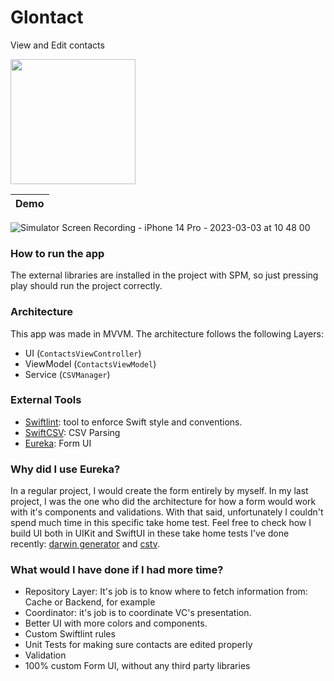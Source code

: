 # Glontact
View and Edit contacts

<img src="https://user-images.githubusercontent.com/6511079/222737089-0d291d45-0632-4298-a827-cf8de6f45166.png"  width="200" height="200">

| Demo |
| --- |
![Simulator Screen Recording - iPhone 14 Pro - 2023-03-03 at 10 48 00](https://user-images.githubusercontent.com/6511079/222737645-63424cae-fe2b-45d0-9598-868d1d88debb.gif)

### How to run the app
The external libraries are installed in the project with SPM, so just pressing play should run the project correctly.

### Architecture
This app was made in MVVM. The architecture follows the following Layers:
* UI (```ContactsViewController```)
* ViewModel (```ContactsViewModel```)
* Service (```CSVManager```)

### External Tools
* [Swiftlint](https://github.com/realm/SwiftLint): tool to enforce Swift style and conventions.
* [SwiftCSV](https://github.com/swiftcsv/SwiftCSV): CSV Parsing
* [Eureka](https://github.com/xmartlabs/Eureka): Form UI

### Why did I use Eureka?
In a regular project, I would create the form entirely by myself. In my last project, I was the one who did the architecture for how a form would work with it's components and validations. With that said, unfortunately I couldn't spend much time in this specific take home test. Feel free to check how I build UI both in UIKit and SwiftUI in these take home tests I've done recently: [darwin generator](https://github.com/lfarah/darwin-generator) and [cstv](https://github.com/lfarah/cstv).

### What would I have done if I had more time?
* Repository Layer: It's job is to know where to fetch information from: Cache or Backend, for example
* Coordinator: it's job is to coordinate VC's presentation.
* Better UI with more colors and components.
* Custom Swiftlint rules
* Unit Tests for making sure contacts are edited properly
* Validation
* 100% custom Form UI, without any third party libraries
